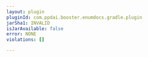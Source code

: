 ```yaml
---
layout: plugin
pluginId: com.ppdai.booster.enumdocs.gradle.plugin
jarSha1: INVALID
isJarAvailable: false
error: NONE
violations: []

---
```

